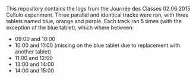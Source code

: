 This repository contains the logs from the Journée des Classes 02.06.2015 Cellulo experiment.
Three parallel and identical tracks were ran, with three tablets named blue, orange and purple.
Each track ran 5 times (with the exception of the blue tablet), which where between:

  - 09:00 and 10:00
  - 10:00 and 11:00 (missing on the blue tablet due to replacement with another tablet)
  - 11:00 and 12:00
  - 13:00 and 14:00
  - 14:00 and 15:00
